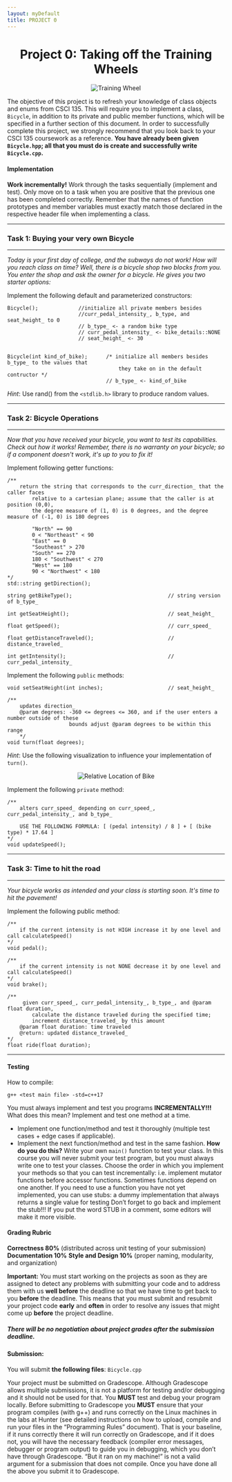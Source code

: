 ```yaml
---
layout: myDefault
title: PROJECT 0
---
```


<center> 
<h1>Project 0: Taking off the Training Wheels</h1> 

![Training Wheel](./training_wheels.jpeg)
</center>

The objective of this project is to refresh your knowledge of class objects and enums from CSCI 135. This will require you to implement a class, `Bicycle`, in addition to its private and public member functions, which will be specified in a further section of this document. In order to successfully complete this project, we strongly recommend that you look back to your CSCI 135 coursework as a reference. **You have already been given `Bicycle.hpp`; all that you must do is create and successfully write `Bicycle.cpp`.**


#### Implementation
**Work incrementally!** Work through the tasks sequentially (implement and test). Only move on to a task when you are positive that the previous one has been completed correctly. Remember that the names of function prototypes and member variables must exactly match those declared in the respective header file when implementing a class. 

---
### **Task 1: Buying your very own Bicycle**
---
*Today is your first day of college, and the subways do not work! How will you reach class on time? Well, there is a bicycle shop two blocks from you. You enter the shop and ask the owner for a bicycle. He gives you two starter options:*

Implement the following default and parameterized constructors:

```
Bicycle();             //initialize all private members besides                       
                       //curr_pedal_intensity_, b_type, and seat_height_ to 0
                       // b_type_ <- a random bike type
                       // curr_pedal_intensity_ <- bike_details::NONE
                       // seat_height_ <- 30


Bicycle(int kind_of_bike);      /* initialize all members besides b_type_ to the values that 
                                    they take on in the default contructor */
                                // b_type_ <- kind_of_bike
```

*Hint*: Use rand() from the `<stdlib.h>` library to produce random values.

---
### **Task 2: Bicycle Operations**
---
*Now that you have received your bicycle, you want to test its capabilities. Check out how it works! Remember, there is no warranty on your bicycle; so if a component doesn't work, it's up to you to fix it!*

Implement following getter functions:

```
/**
    return the string that corresponds to the curr_direction_ that the caller faces 
        relative to a cartesian plane; assume that the caller is at position (0,0),
        the degree measure of (1, 0) is 0 degrees, and the degree measure of (-1, 0) is 180 degrees

        "North" == 90
        0 < "Northeast" < 90 
        "East" == 0
        "Southeast" > 270
        "South" == 270
        180 < "Southwest" < 270
        "West" == 180
        90 < "Northwest" < 180
*/
std::string getDirection();

string getBikeType();                               // string version of b_type_

int getSeatHeight();                                // seat_height_

float getSpeed();                                   // curr_speed_

float getDistanceTraveled();                        // distance_traveled_

int getIntensity();                                 // curr_pedal_intensity_
```

Implement the following `public` methods:

```
void setSeatHeight(int inches);                     // seat_height_

/** 
    updates direction_
    @param degrees: -360 <= degrees <= 360, and if the user enters a number outside of these
                    bounds adjust @param degrees to be within this range
    */
void turn(float degrees);
```

*Hint*: Use the following visualization to influence your implementation of `turn()`.
<center> 

![Relative Location of Bike](./bike.gif)
</center> 



Implement the following `private` method:

```
/**
    alters curr_speed_ depending on curr_speed_, curr_pedal_intensity_, and b_type_

    USE THE FOLLOWING FORMULA: [ (pedal intensity) / 8 ] + [ (bike type) * 17.64 ]
*/
void updateSpeed();
```


---
### **Task 3: Time to hit the road**
---

*Your bicycle works as intended and your class is starting soon. It's time to hit the pavement!*

Implement the following public method:
```
/**
    if the current intensity is not HIGH increase it by one level and call calculateSpeed()
*/
void pedal();

/**
    if the current intensity is not NONE decrease it by one level and call calculateSpeed()
*/
void brake();

/**
     given curr_speed_, curr_pedal_intensity_, b_type_, and @param float duration,
        calculate the distance traveled during the specified time;
        increment distance_traveled_ by this amount
    @param float duration: time traveled
    @return: updated distance_traveled_
*/
float ride(float duration);
```



---

#### Testing
How to compile:
```
g++ <test main file> -std=c++17
```
You must always implement and test you programs **INCREMENTALLY!!!**
What does this mean? Implement and test one method at a time.
* Implement one function/method and test it thoroughly (multiple test cases + edge cases if applicable).
* Implement the next function/method and test in the same fashion.
    **How do you do this?** Write your own `main()` function to test your class. In this course you will never submit your test program, but you must always write one to test your classes. Choose the order in which you implement your methods so that you can test incrementally: i.e. implement mutator functions before accessor functions. Sometimes functions depend on one another. If you need to use a function you have not yet implemented, you can use stubs: a dummy implementation that always returns a single value for testing Don’t forget to go back and implement the stub!!! If you put the word STUB in a comment, some editors will make it more visible.

#### Grading Rubric

**Correctness 80%** (distributed across unit testing of your submission)
**Documentation 10%**
**Style and Design 10%** (proper naming, modularity, and organization)

**Important:** You must start working on the projects as soon as they are assigned to detect any problems with submitting your code and to address them with us **well before** the deadline so that we have time to get back to you **before** the deadline. This means that you must submit and resubmit your project code **early** and **often** in order to resolve any issues that might come up **before** the project deadline.
##### There will be no negotiation about project grades after the submission deadline. #####
  
#### Submission:
You will submit **the following files**:
`Bicycle.cpp`

Your project must be submitted on Gradescope. Although Gradescope allows multiple submissions, it is not a platform for testing and/or debugging and it should not be used for that. You **MUST** test and debug your program locally. Before submitting to Gradescope you **MUST** ensure that your program compiles (with g++) and runs correctly on the Linux machines in the labs at Hunter (see detailed instructions on how to upload, compile and run your files in the “Programming Rules” document). That is your baseline, if it runs correctly there it will run correctly on Gradescope, and if it does not, you will have the necessary feedback (compiler error messages, debugger or program output) to guide you in debugging, which you don’t have through Gradescope. “But it ran on my machine!” is not a valid argument for a submission that does not compile. Once you have done all the above you submit it to Gradescope.





